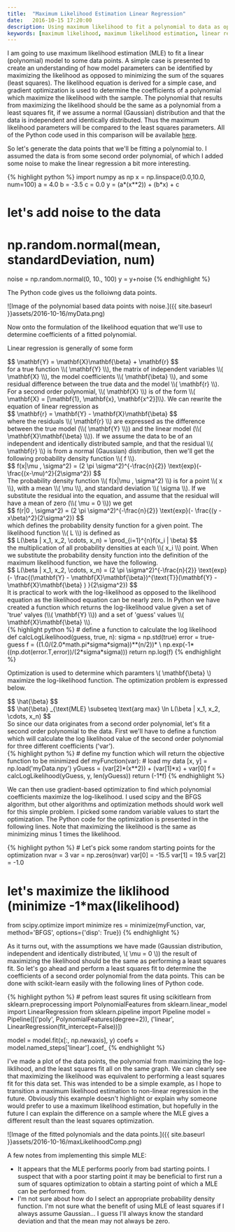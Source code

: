 ```yaml
---
title:  "Maximum Likelihood Estimation Linear Regression"
date:   2016-10-15 17:20:00
description: Using maximum likelihood to fit a polynomial to data as opposed to a least squares fit
keywords: [maximum likelihood, maximum likelihood estimation, linear regression, least squares, Python, scikit-learn]
---
```

I am going to use maximum likelihood estimation (MLE) to fit a linear (polynomial) model to some data points. A simple case is presented to create an understanding of how model parameters can be identified by maximizing the likelihood as opposed to minimizing the sum of the squares (least squares). The likelihood equation is derived for a simple case, and gradient optimization is used to determine the coefficients of a polynomial which maximize the likelihood with the sample. The polynomial that results from maximizing the likelihood should be the same as a polynomial from a least squares fit, if we assume a normal (Gaussian) distribution and that the data is independent and identically distributed. Thus the maximum likelihood parameters will be compared to the least squares parameters. All of the Python code used in this comparison will be available [here](https://github.com/cjekel/cjekel.github.io/tree/master/assets/2016-10-16).

So let's generate the data points that we'll be fitting a polynomial to. I assumed the data is from some second order polynomial, of which I added some noise to make the linear regression a bit more interesting. 
<div>
{% highlight python %}
import numpy as np
x = np.linspace(0.0,10.0, num=100)
a = 4.0
b = -3.5
c = 0.0
y = (a*(x**2)) + (b*x) + c 

#   let's add noise to the data
#   np.random.normal(mean, standardDeviation, num)
noise = np.random.normal(0, 10., 100)
y = y+noise
{% endhighlight %}
</div>

The Python code gives us the folloiwng data points.

![Image of the polynomial based data points with noise.]({{ site.baseurl }}assets/2016-10-16/myData.png)

Now onto the formulation of the likelihood equation that we'll use to determine coefficients of a fitted polynomial.

Linear regression is generally of some form 
<div>
$$
\mathbf{Y} = \mathbf{X}\mathbf{\beta} + \mathbf{r}
$$
</div>
for a true function <span>\\( \mathbf{Y} \\)</span>, the matrix of independent variables <span>\\( \mathbf{X} \\)</span>, the model coefficients <span>\\( \mathbf{\beta} \\)</span>, and some residual difference between the true data and the model <span>\\( \mathbf{r} \\)</span>. For a second order polynomial, <span>\\( \mathbf{X} \\)</span> is of the form <span>\\( \mathbf{X} = [\mathbf{1}, \mathbf{x}, \mathbf{x^2}]\\)</span>. We can rewrite the equation of linear regression as 
<div>
$$
\mathbf{r} = \mathbf{Y} - \mathbf{X}\mathbf{\beta} 
$$
</div>
where the residuals <span>\\( \mathbf{r} \\)</span> are expressed as the difference between the true model (<span>\\( \mathbf{Y} \\)</span>) and the linear model (<span>\\( \mathbf{X}\mathbf{\beta} \\)</span>). If we assume the data to be of an independent and identically distributed sample, and that the residual <span>\\( \mathbf{r} \\)</span> is from a normal (Gaussian) distribution, then we'll get the following probability density function <span>\\( f \\)</span>.
<div>
$$
f(x|\mu , \sigma^2) = (2 \pi \sigma^2)^{-\frac{n}{2}} \text{exp}(- \frac{(x-\mu)^2}{2\sigma^2})
$$
</div>
The probability density function <span>\\( f(x|\mu , \sigma^2) \\)</span> is for a point <span>\\( x \\)</span>, with a mean <span>\\( \mu \\)</span>, and standard deviation <span>\\( \sigma \\)</span>. If we substitute the residual into the equation, and assume that the residual will have a mean of zero (<span>\\( \mu = 0 \\)</span>) we get
<div>
$$
f(r|0 , \sigma^2) = (2 \pi \sigma^2)^{-\frac{n}{2}} \text{exp}(- \frac{(y - x\beta)^2}{2\sigma^2})
$$
</div>
which defines the probability density function for a given point. The likelihood function <span>\\( L \\)</span> is defined as
<div>
$$
L(\beta | x_1, x_2, \cdots, x_n) = \prod_{i=1}^{n}f(x_i | \beta)
$$
</div>
 the multiplication of all probability densities at each <span>\\( x_i \\)</span>  point. When we substitute the probability density function into the definition of the maximum likelihood function, we have the following.
<div>
$$
L(\beta | x_1, x_2, \cdots, x_n) = (2 \pi \sigma^2)^{-\frac{n}{2}} \text{exp}(- \frac{(\mathbf{Y} - \mathbf{X}\mathbf{\beta})^{\text{T}}(\mathbf{Y} - \mathbf{X}\mathbf{\beta} ) }{2\sigma^2})
$$
</div>
It is practical to work with the log-likelihood as opposed to the likelihood equation as the likelihood equation can be nearly zero. In Python we have created a function which returns the log-likelihood value given a set of 'true' valyes (<span>\\( \mathbf{Y} \\)</span>) and a set of 'guess' values <span>\\( \mathbf{X}\mathbf{\beta} \\)</span>.
<div>
{% highlight python %}
#   define a function to calculate the log likelihood
def calcLogLikelihood(guess, true, n):
    sigma = np.std(true)
    error = true-guess
    f = ((1.0/(2.0*math.pi*sigma*sigma))**(n/2))* \
        np.exp(-1*((np.dot(error.T,error))/(2*sigma*sigma)))
    return np.log(f)
{% endhighlight %}
</div>

Optimization is used to determine which paramters <span>\\( \mathbf{\beta} \\)</span> maximize the log-likelihood function. The optimization problem is expressed below.
<div>
$$
 \hat{\beta}
$$
</div>
<div>
$$
 \hat{\beta} _{\text{MLE}  \subseteq \text{arg max}  \ln L(\beta | x_1, x_2, \cdots, x_n) 
$$
</div>
So since our data originates from a second order polynomial, let's fit a second order polynomial to the data. First we'll have to define a function which will calculate the log likelihood value of the second order polynomial for three different coefficients ('var').
<div>
{% highlight python %}
#   define my function which will return the objective function to be minimized
def myFunction(var):
    #   load my  data
    [x, y] = np.load('myData.npy')
    yGuess = (var[2]*(x**2)) + (var[1]*x) + var[0]
    f = calcLogLikelihood(yGuess, y, len(yGuess))
    return (-1*f)
{% endhighlight %}
</div>

We can then use gradient-based optimization to find which polynomial coefficients maximize the log-likelihood. I used scipy and the BFGS algorithm, but other algorithms and optimization methods should work well for this simple problem. I picked some random variable values to start the optimization. The Python code for the optimization is presented in the following lines. Note that maximizing the likelihood is the same as minimizing minus 1 times the likelihood.
<div>
{% highlight python %}
#    Let's pick some random starting points for the optimization    
nvar = 3
var = np.zeros(nvar)
var[0] = -15.5
var[1] = 19.5
var[2] = -1.0

#   let's maximize the liklihood (minimize -1*max(likelihood)
from scipy.optimize import minimize
res = minimize(myFunction, var, method='BFGS',
                options={'disp': True})
{% endhighlight %}
</div>

As it turns out, with the assumptions we have made (Gaussian distribution, independent and identically distributed, <span>\\( \mu = 0 \\)</span>) the result of maximizing the likelihood should be the same as performing a least squares fit. So let's go ahead and perform a least squares fit to determine the coefficients of a second order polynomial from the data points. This can be done with scikit-learn easily with the following lines of Python code. 
<div>
{% highlight python %}
#   pefrom least squres fit using scikitlearn
from sklearn.preprocessing import PolynomialFeatures
from sklearn.linear_model import LinearRegression
from sklearn.pipeline import Pipeline
model = Pipeline([('poly', PolynomialFeatures(degree=2)),
    ('linear', LinearRegression(fit_intercept=False))])

model = model.fit(x[:, np.newaxis], y)
coefs = model.named_steps['linear'].coef_
{% endhighlight %}
</div>

I've made a plot of the data points, the polynomial from maximizing the log-liklihood, and the least squares fit all on the same graph. We can clearly see that maximizing the likelihood was equivalent to performing a least squares fit for this data set. This was intended to be a simple example, as I hope to transition a maximum likelihood estimation to non-linear regression in the future. Obviously this example doesn't highlight or explain why someone would prefer to use a maximum likelihood estimation, but hopefully in the future I can explain the difference on a sample where the MLE gives a different result than the least squares optimization. 

![Image of the fitted polynomials and the data points.]({{ site.baseurl }}assets/2016-10-16/maxLikelihoodComp.png)

A few notes from implementing this simple MLE:
- It appears that the MLE performs poorly from bad starting points. I suspect that with a poor starting point it may be beneficial to first run a sum of squares optimization to obtain a starting point of which a MLE can be performed from.
- I'm not sure about how do I select an appropriate probability density function. I'm not sure what the benefit of using MLE of least squares if I always assume Gaussian... I guess I'll always know the standard deviation and that the mean may not always be zero.